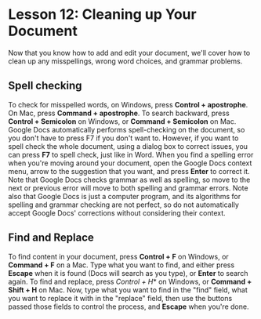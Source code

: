 # Lesson 12: Cleaning up Your Document

Now that you know how to add and edit your document, we'll cover how
to clean up any misspellings, wrong word choices, and grammar
problems.

## Spell checking

To check for misspelled words, on Windows, press **Control +
apostrophe**. On Mac, press **Command + apostrophe**. To search
backward, press **Control + Semicolon** on Windows, or **Command +
Semicolon** on Mac. Google Docs automatically performs spell-checking
on the document, so you don't have to press F7 if you don't want
to. However, if you want to spell check the whole document, using a
dialog box to correct issues, you can press **F7** to spell check,
just like in Word. When you find a spelling error when you're moving
around your document, open the Google
Docs context menu, arrow to the suggestion that you want, and press
**Enter** to correct it. Note that Google Docs checks grammar as well
as spelling, so move to the next or previous error will move to both
spelling and grammar errors. Note also that Google Docs is just a
computer program, and its algorithms for spelling and grammar checking
are not perfect, so do not automatically accept Google Docs'
corrections without considering their context.

## Find and Replace

To find content in your document, press **Control + F** on Windows, or
**Command + F** on a Mac. Type what you want to find, and either press
**Escape** when it is found (Docs will search as you type), or
**Enter** to search again. To find and replace, press *Control + H**
on Windows, or **Command + Shift + H** on Mac. Now, type what you want
to find in the "find" field, what you want to replace it with in the
"replace" field, then use the buttons passed those fields to control
the process, and **Escape** when you're done.
